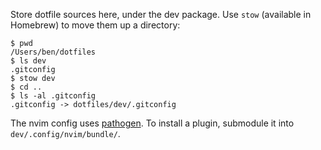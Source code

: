 Store dotfile sources here, under the dev package. Use `stow` (available in Homebrew) to move them up a directory:

```
$ pwd
/Users/ben/dotfiles
$ ls dev
.gitconfig
$ stow dev
$ cd ..
$ ls -al .gitconfig
.gitconfig -> dotfiles/dev/.gitconfig
```

The nvim config uses [pathogen](https://github.com/tpope/vim-pathogen). To install a plugin, submodule it into `dev/.config/nvim/bundle/`.
